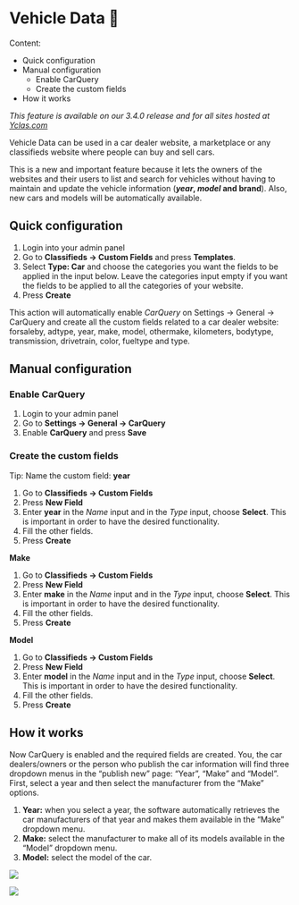 # Vehicle Data 🚗 
Content:
-   Quick configuration
-   Manual configuration
    -   Enable CarQuery
    -  Create the custom fields
-   How it works

*This feature is available on our 3.4.0 release and for all sites hosted at  [Yclas.com](https://yclas.com/)*

Vehicle Data can be used in a car dealer website, a marketplace or any classifieds website where people can buy and sell cars. 

This is a new and important feature because it lets the owners of the websites and their users to list and search for vehicles without having to maintain and update the vehicle information (**_year_,  _model_  and brand**).  Also, new cars and models will be automatically available.

## Quick configuration

1.  Login into your admin panel
2.  Go to  **Classifieds -> Custom Fields**  and press  **Templates**.
3.  Select  **Type: Car**  and choose the categories you want the fields to be applied in the input below. Leave the categories input empty if you want the fields to be applied to all the categories of your website.
4.  Press  **Create**

This action will automatically enable  _CarQuery_  on Settings -> General -> CarQuery and create all the custom fields related to a car dealer website: forsaleby, adtype, year, make, model, othermake, kilometers, bodytype, transmission, drivetrain, color, fueltype and type.

## Manual configuration

### Enable CarQuery

1.  Login to your admin panel
2.  Go to  **Settings -> General -> CarQuery**
3.  Enable  **CarQuery**  and press  **Save**


### Create the custom fields

Tip: Name the custom field: **year** 

1.  Go to  **Classifieds -> Custom Fields**
2.  Press  **New Field**
3.  Enter  **year**  in the  _Name_  input and in the  _Type_  input, choose  **Select**. This is important in order to have the desired functionality.
4.  Fill the other fields.
5.  Press  **Create**


**Make**

1.  Go to  **Classifieds -> Custom Fields**
2.  Press  **New Field**
3.  Enter  **make**  in the  _Name_  input and in the  _Type_  input, choose  **Select**. This is important in order to have the desired functionality.
4.  Fill the other fields.
5.  Press  **Create**


**Model**

1.  Go to  **Classifieds -> Custom Fields**
2.  Press  **New Field**
3.  Enter  **model**  in the  _Name_  input and in the  _Type_  input, choose  **Select**. This is important in order to have the desired functionality.
4.  Fill the other fields.
5.  Press  **Create**


## How it works

Now CarQuery is enabled and the required fields are created. You, the car dealers/owners or the person who publish the car information will find three dropdown menus in the “publish new” page: “Year”, “Make” and “Model”. First, select a year and then select the manufacturer from the “Make” options.

1.  **Year:**  when you select a year, the software automatically retrieves the car manufacturers of that year and makes them available in the “Make” dropdown menu.
2.  **Make:**  select the manufacturer to make all of its models available in the “Model” dropdown menu.
3.  **Model:**  select the model of the car.

![](https://github.com/yclas/guides/blob/master/images/car-new.png)

![](https://github.com/yclas/guides/blob/master/images/car-single.png)
